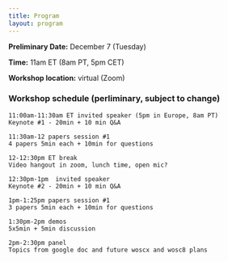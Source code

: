 ```yaml
---
title: Program
layout: program
---
```


**Preliminary Date:** December 7 (Tuesday)

**Time:** 11am ET (8am PT, 5pm CET)

**Workshop location:** virtual (Zoom)

### Workshop schedule (perliminary, subject to change)
```
11:00am-11:30am ET invited speaker (5pm in Europe, 8am PT)
Keynote #1 - 20min + 10 min Q&A

11:30am-12 papers session #1
4 papers 5min each + 10min for questions

12-12:30pm ET break
Video hangout in zoom, lunch time, open mic?

12:30pm-1pm  invited speaker
Keynote #2 - 20min + 10 min Q&A

1pm-1:25pm papers session #1
3 papers 5min each + 10min for questions

1:30pm-2pm demos
5x5min + 5min discussion

2pm-2:30pm panel 
Topics from google doc and future woscx and wosc8 plans
```